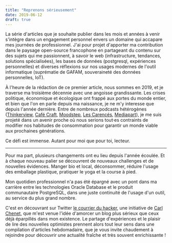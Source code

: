 ```yaml
---
title: "Reprenons sérieusement"
date: 2019-06-12
draft: true
---
```


La série d'articles que je souhaite publier dans les mois et années à venir s'intègre dans un engagement personnel envers un domaine qui accapare mes journées de professionnel.<!--more--> J'ai pour projet d'apporter ma contribution dans le paysage open-source francophone en partageant du contenu sur des sujets qui me passionnent, à savoir le web (infrastructure, tendances, solutions spécialisées), les bases de données (postgresql, expériences personnelles) et diverses réflexions sur nos usages modernes de l'outil informatique (suprématie de GAFAM, souveraineté des données personnelles, IoT).

À l'heure de la rédaction de ce premier article, nous sommes en 2019, et je traverse ma troisième décennie avec une angoisse grandissante. Les crises politique, économique et écologique ont frappé aux portes du monde entier, et bien que l'on en parle depuis ma naissance, je ne m'y interesse que depuis l'année dernière. Entre de nombreux podcasts hétérogènes ([Thinkerview](https://www.thinkerview.com), [Café Craft](https://www.cafe-craft.fr), [Moodstep](https://www.moodstep.com), [Les Carencés](https://www.lescarences.fr), [Mediapart](https://www.mediapart.fr)), je me suis projeté dans un avenir proche où nous serions tout·es contraints de modifier nos habitudes de consommation pour garantir un monde viable aux prochaines générations.

Ce défi est immense. Autant pour moi que pour toi, lecteur.

---

Pour ma part, plusieurs changements ont eu lieu depuis l'année écoulée. Et à chaque nouveau palier se découvrent de nouveaux challenges et de nouvelles évidences. Manger bio et local, déconsommer, réduire l'usage des emballage plastique, pratiquer le yoga et la course à pied.

Mon quotidien professionnel n'a pas été épargné avec un pont dans ma carrière entre les technologies Oracle Database et le produit communautaire PostgreSQL, dans une juste continuité de l'usage d'un outil, au service du plus grand nombre.

C'est en découvrant sur Twitter [le courrier du hacker](https://lecourrierduhacker.com), une initiative de [Carl Chenet](https://carlchenet.com), que m'est venue l'idée d'amorcer un blog plus sérieux que ceux déjà éparpillés dans mon existence. Le partage d'expériences et le plaisir de lire des nouvelles optimistes prennent alors tout leur sens dans une compilation d'articles hebdomadaire, que je vous invite chaudement à rejoindre pour découvrir une actualité fraîche et très souvent enrichissante !

